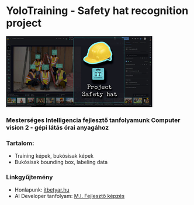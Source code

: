 # YoloTraining - Safety hat recognition project


<img src="https://github.com/itbetyar/YoloTraining/blob/main/safety_hat_borito.webp" alt="IT Betyár Computer vision" width="400">

### Mesterséges Intelligencia fejlesztő tanfolyamunk Computer vision 2 - gépi látás órai anyagához

### **Tartalom:**
- Training képek, bukósisak képek
- Bukósisak bounding box, labeling data

### Linkgyűjtemény
- Honlapunk: [itbetyar.hu](http://itbetyar.hu)
- AI Developer tanfolyam: [M.I. Fejlesztő képzés](https://itbetyar.hu/mesterseges-intelligencia-fejleszto-tanfolyam)

